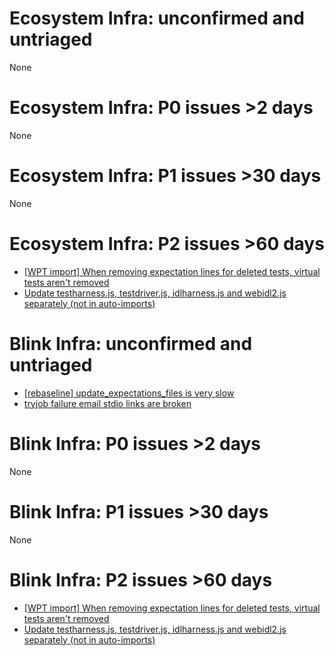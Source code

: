 # Ecosystem Infra: unconfirmed and untriaged
None

# Ecosystem Infra: P0 issues >2 days
None

# Ecosystem Infra: P1 issues >30 days
None

# Ecosystem Infra: P2 issues >60 days
* [[WPT import] When removing expectation lines for deleted tests, virtual tests aren't removed](https://crbug.com/730047)
* [Update testharness.js, testdriver.js, idlharness.js and webidl2.js separately (not in auto-imports)](https://crbug.com/685854)

# Blink Infra: unconfirmed and untriaged
* [[rebaseline] update_expectations_files is very slow](https://crbug.com/808572)
* [tryjob failure email stdio links are broken](https://crbug.com/808398)

# Blink Infra: P0 issues >2 days
None

# Blink Infra: P1 issues >30 days
None

# Blink Infra: P2 issues >60 days
* [[WPT import] When removing expectation lines for deleted tests, virtual tests aren't removed](https://crbug.com/730047)
* [Update testharness.js, testdriver.js, idlharness.js and webidl2.js separately (not in auto-imports)](https://crbug.com/685854)

